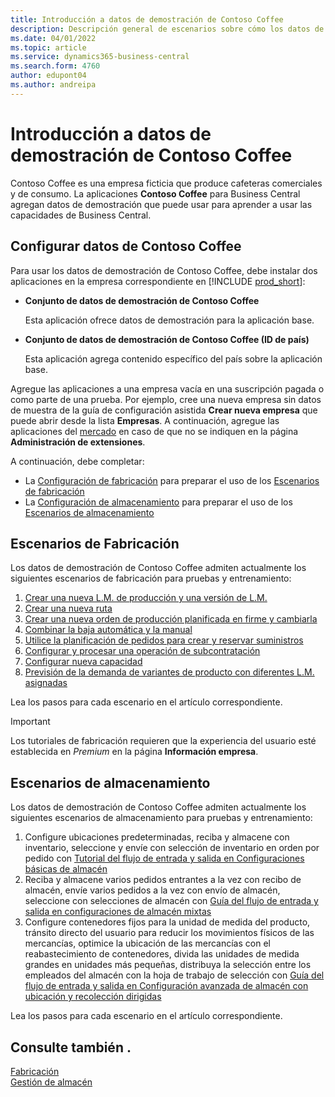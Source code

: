 ```yaml
---
title: Introducción a datos de demostración de Contoso Coffee
description: Descripción general de escenarios sobre cómo los datos de demostración de Contoso Coffee pueden ayudarle a aprender a usar las capacidades de Business Central.
ms.date: 04/01/2022
ms.topic: article
ms.service: dynamics365-business-central
ms.search.form: 4760
author: edupont04
ms.author: andreipa
---
```


# <a name="introduction-to-contoso-coffee-demo-data" />Introducción a datos de demostración de Contoso Coffee

Contoso Coffee es una empresa ficticia que produce cafeteras comerciales y de consumo. La aplicaciones **Contoso Coffee** para Business Central agregan datos de demostración que puede usar para aprender a usar las capacidades de Business Central.  


## <a name="set-up-contoso-coffee-data" />Configurar datos de Contoso Coffee

Para usar los datos de demostración de Contoso Coffee, debe instalar dos aplicaciones en la empresa correspondiente en [!INCLUDE [prod_short](../includes/prod_short.md)]:  

- **Conjunto de datos de demostración de Contoso Coffee**  

    Esta aplicación ofrece datos de demostración para la aplicación base.  
- **Conjunto de datos de demostración de Contoso Coffee (ID de país)**  

    Esta aplicación agrega contenido específico del país sobre la aplicación base.

Agregue las aplicaciones a una empresa vacía en una suscripción pagada o como parte de una prueba. Por ejemplo, cree una nueva empresa sin datos de muestra de la guía de configuración asistida **Crear nueva empresa** que puede abrir desde la lista **Empresas**. A continuación, agregue las aplicaciones del [mercado](../ui-extensions-install-uninstall.md#install) en caso de que no se indiquen en la página **Administración de extensiones**.  

A continuación, debe completar:
 - La [Configuración de fabricación](manufacturing/contoso-coffee-manufacturing-intro.md) para preparar el uso de los [Escenarios de fabricación](#manufacturing-scenarios)
 - La [Configuración de almacenamiento](warehousing/contoso-coffee-warehousing-intro.md) para preparar el uso de los [Escenarios de almacenamiento](#warehousing-scenarios)

## <a name="manufacturing-scenarios" />Escenarios de Fabricación

Los datos de demostración de Contoso Coffee admiten actualmente los siguientes escenarios de fabricación para pruebas y entrenamiento:

1. [Crear una nueva L.M. de producción y una versión de L.M.](manufacturing/create-new-production-bom-version.md)  
2. [Crear una nueva ruta](manufacturing/create-new-routing.md)  
3. [Crear una nueva orden de producción planificada en firme y cambiarla](manufacturing/create-firm-planned-production-order-change.md)  
4. [Combinar la baja automática y la manual](manufacturing/combine-automatic-manual-flushing.md)  
5. [Utilice la planificación de pedidos para crear y reservar suministros](manufacturing/order-planning-create-reserve-supply.md)  
6. [Configurar y procesar una operación de subcontratación](manufacturing/set-up-process-subcontracting-operation.md)  
7. [Configurar nueva capacidad](manufacturing/set-up-new-capacity.md)  
8. [Previsión de la demanda de variantes de producto con diferentes L.M. asignadas](manufacturing/variants.md)  

Lea los pasos para cada escenario en el artículo correspondiente.  

> [!IMPORTANT]
> Los tutoriales de fabricación requieren que la experiencia del usuario esté establecida en *Premium* en la página **Información empresa**.

## <a name="warehousing-scenarios" />Escenarios de almacenamiento

Los datos de demostración de Contoso Coffee admiten actualmente los siguientes escenarios de almacenamiento para pruebas y entrenamiento:

1.  Configure ubicaciones predeterminadas, reciba y almacene con inventario, seleccione y envíe con selección de inventario en orden por pedido con [Tutorial del flujo de entrada y salida en Configuraciones básicas de almacén](warehousing/warehouse-basic-flow-putaway-pick.md)
2.  Reciba y almacene varios pedidos entrantes a la vez con recibo de almacén, envíe varios pedidos a la vez con envío de almacén, seleccione con selecciones de almacén con [Guía del flujo de entrada y salida en configuraciones de almacén mixtas](warehousing/warehouse-mixed-flow-receive-pick-ship.md)
3.  Configure contenedores fijos para la unidad de medida del producto, tránsito directo del usuario para reducir los movimientos físicos de las mercancías, optimice la ubicación de las mercancías con el reabastecimiento de contenedores, divida las unidades de medida grandes en unidades más pequeñas, distribuya la selección entre los empleados del almacén con la hoja de trabajo de selección con [Guía del flujo de entrada y salida en Configuración avanzada de almacén con ubicación y recolección dirigidas](warehousing/warehouse-directed-flow.md)

Lea los pasos para cada escenario en el artículo correspondiente.
   
## <a name="see-also" />Consulte también .

[Fabricación](../production-manage-manufacturing.md)  
[Gestión de almacén](../warehouse-manage-warehouse.md)  

